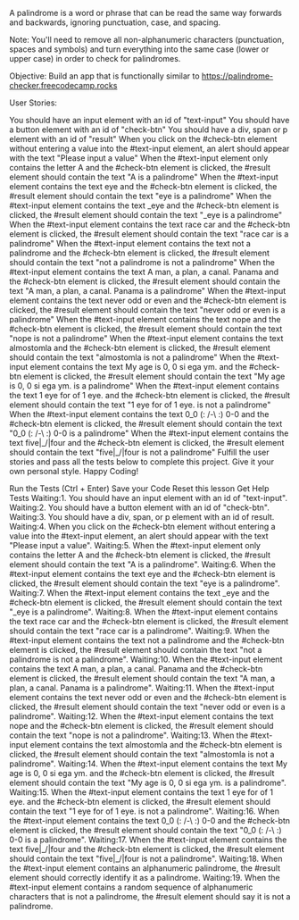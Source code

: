 A palindrome is a word or phrase that can be read the same way forwards and backwards, ignoring punctuation, case, and spacing.

Note: You'll need to remove all non-alphanumeric characters (punctuation, spaces and symbols) and turn everything into the same case (lower or upper case) in order to check for palindromes.

Objective: Build an app that is functionally similar to https://palindrome-checker.freecodecamp.rocks

User Stories:

You should have an input element with an id of "text-input"
You should have a button element with an id of "check-btn"
You should have a div, span or p element with an id of "result"
When you click on the #check-btn element without entering a value into the #text-input element, an alert should appear with the text "Please input a value"
When the #text-input element only contains the letter A and the #check-btn element is clicked, the #result element should contain the text "A is a palindrome"
When the #text-input element contains the text eye and the #check-btn element is clicked, the #result element should contain the text "eye is a palindrome"
When the #text-input element contains the text _eye and the #check-btn element is clicked, the #result element should contain the text "_eye is a palindrome"
When the #text-input element contains the text race car and the #check-btn element is clicked, the #result element should contain the text "race car is a palindrome"
When the #text-input element contains the text not a palindrome and the #check-btn element is clicked, the #result element should contain the text "not a palindrome is not a palindrome"
When the #text-input element contains the text A man, a plan, a canal. Panama and the #check-btn element is clicked, the #result element should contain the text "A man, a plan, a canal. Panama is a palindrome"
When the #text-input element contains the text never odd or even and the #check-btn element is clicked, the #result element should contain the text "never odd or even is a palindrome"
When the #text-input element contains the text nope and the #check-btn element is clicked, the #result element should contain the text "nope is not a palindrome"
When the #text-input element contains the text almostomla and the #check-btn element is clicked, the #result element should contain the text "almostomla is not a palindrome"
When the #text-input element contains the text My age is 0, 0 si ega ym. and the #check-btn element is clicked, the #result element should contain the text "My age is 0, 0 si ega ym. is a palindrome"
When the #text-input element contains the text 1 eye for of 1 eye. and the #check-btn element is clicked, the #result element should contain the text "1 eye for of 1 eye. is not a palindrome"
When the #text-input element contains the text 0_0 (: /-\ :) 0-0 and the #check-btn element is clicked, the #result element should contain the text "0_0 (: /-\ :) 0-0 is a palindrome"
When the #text-input element contains the text five|\_/|four and the #check-btn element is clicked, the #result element should contain the text "five|\_/|four is not a palindrome"
Fulfill the user stories and pass all the tests below to complete this project. Give it your own personal style. Happy Coding!

Run the Tests (Ctrl + Enter)
Save your Code
Reset this lesson
Get Help
Tests
Waiting:1. You should have an input element with an id of "text-input".
Waiting:2. You should have a button element with an id of "check-btn".
Waiting:3. You should have a div, span, or p element with an id of result.
Waiting:4. When you click on the #check-btn element without entering a value into the #text-input element, an alert should appear with the text "Please input a value".
Waiting:5. When the #text-input element only contains the letter A and the #check-btn element is clicked, the #result element should contain the text "A is a palindrome".
Waiting:6. When the #text-input element contains the text eye and the #check-btn element is clicked, the #result element should contain the text "eye is a palindrome".
Waiting:7. When the #text-input element contains the text _eye and the #check-btn element is clicked, the #result element should contain the text "_eye is a palindrome".
Waiting:8. When the #text-input element contains the text race car and the #check-btn element is clicked, the #result element should contain the text "race car is a palindrome".
Waiting:9. When the #text-input element contains the text not a palindrome and the #check-btn element is clicked, the #result element should contain the text "not a palindrome is not a palindrome".
Waiting:10. When the #text-input element contains the text A man, a plan, a canal. Panama and the #check-btn element is clicked, the #result element should contain the text "A man, a plan, a canal. Panama is a palindrome".
Waiting:11. When the #text-input element contains the text never odd or even and the #check-btn element is clicked, the #result element should contain the text "never odd or even is a palindrome".
Waiting:12. When the #text-input element contains the text nope and the #check-btn element is clicked, the #result element should contain the text "nope is not a palindrome".
Waiting:13. When the #text-input element contains the text almostomla and the #check-btn element is clicked, the #result element should contain the text "almostomla is not a palindrome".
Waiting:14. When the #text-input element contains the text My age is 0, 0 si ega ym. and the #check-btn element is clicked, the #result element should contain the text "My age is 0, 0 si ega ym. is a palindrome".
Waiting:15. When the #text-input element contains the text 1 eye for of 1 eye. and the #check-btn element is clicked, the #result element should contain the text "1 eye for of 1 eye. is not a palindrome".
Waiting:16. When the #text-input element contains the text 0_0 (: /-\ :) 0-0 and the #check-btn element is clicked, the #result element should contain the text "0_0 (: /-\ :) 0-0 is a palindrome".
Waiting:17. When the #text-input element contains the text five|\_/|four and the #check-btn element is clicked, the #result element should contain the text "five|\_/|four is not a palindrome".
Waiting:18. When the #text-input element contains an alphanumeric palindrome, the #result element should correctly identify it as a palindrome.
Waiting:19. When the #text-input element contains a random sequence of alphanumeric characters that is not a palindrome, the #result element should say it is not a palindrome.